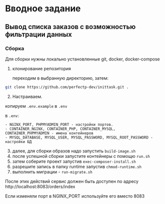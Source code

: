 # Вводное задание

## Вывод списка заказов с возможностью фильтрации данных

### Сборка

Для сборки нужны локально установленные git, docker, docker-compose

1. клонирование репозитория

   переходим в выбранную директорию, затем:
```bash
git clone https://github.com/perfectp-dev/inittask.git .
```

2. Настраиваем.

копируем `.env.example` в `.env`

в `.env`:

    - NGINX_PORT, PHPMYADMIN_PORT - настройки портов.
    - CONTAINER_NGINX, CONTAINER_PHP, CONTAINER_MYSQL, CONTAINER_PHPMYADMIN - имена контейнеров 
    - MYSQL_DATABASE, MYSQL_USER, MYSQL_PASSWORD, MYSQL_ROOT_PASSWORD -  настройки БД

3. далее, для сборки образов надо запустить `build-image.sh`
4. после успешной сборки запустите контейнеры с помощю `run.sh`
5. затем соберите проект запустив `exec-composer-install.sh`
6. разрешите запись в папку runtime запустив `chmod-runtime.sh`
7. выполнить миграции - `run-migrate.sh`

После этих действий сервис должен быть доступен по адресу http://localhost:8083/orders/index

Если изменяли порт в NGINX_PORT используйте его вместо 8083
